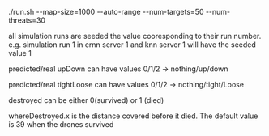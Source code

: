 ./run.sh --map-size=1000  --auto-range --num-targets=50 --num-threats=30

all simulation runs are seeded the value cooresponding to their run number. e.g. simulation run 1 in ernn server 1 and knn server 1 will have the seeded value 1

predicted/real upDown can have values 0/1/2 -> nothing/up/down

predicted/real tightLoose can have values 0/1/2 -> nothing/tight/Loose

destroyed can be either 0(survived) or 1 (died)

whereDestroyed.x is the distance covered before it died. The default value is 39 when the drones survived

